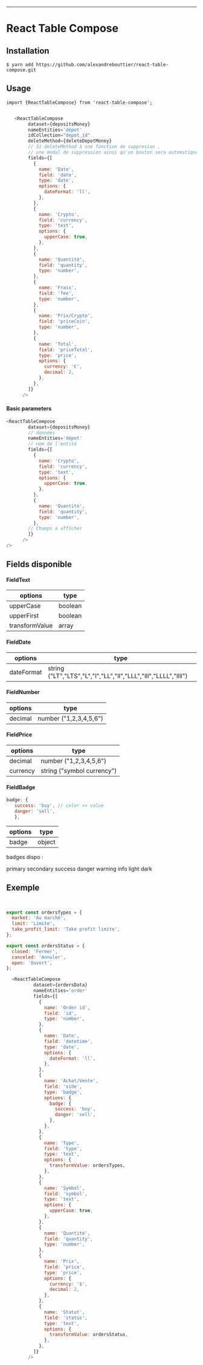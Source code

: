 ---


# React Table Compose


## Installation

```
$ yarn add https://github.com/alexandrebouttier/react-table-compose.git
```
## Usage

`import {ReactTableCompose} from 'react-table-compose';`


```javascript

   <ReactTableCompose
        dataset={depositsMoney}
        nameEntities='dépot'
        idCollection="depot_id"
        deleteMethod={deleteDepotMoney}
        // Si deleteMethod à une fonction de suppresion ,
        // une modal de suppression ainsi qu'un bouton sera automatiquement créer 
        fields={[
          {
            name: 'Date',
            field: 'date',
            type: 'date',
            options: {
              dateFormat: 'll',
            },
          },
          {
            name: 'Crypto',
            field: 'currency',
            type: 'text',
            options: {
              upperCase: true,
            },
          },
          {
            name: 'Quantité',
            field: 'quantity',
            type: 'number',
          },
          {
            name: 'Frais',
            field: 'fee',
            type: 'number',
          },
          {
            name: 'Prix/Crypto',
            field: 'priceCoin',
            type: 'number',
          },
          {
            name: 'Total',
            field: 'priceTotal',
            type: 'price',
            options: {
              currency: '€',
              decimal: 2,
            },
          },
        ]}
      />
```
#### Basic parameters

```javascript
<ReactTableCompose
        dataset={depositsMoney}
        // données 
        nameEntities='dépot'
        // nom de l'entité 
        fields={[
          {
            name: 'Crypto',
            field: 'currency',
            type: 'text',
            options: {
              upperCase: true,
            },
          },
          {
            name: 'Quantité',
            field: 'quantity',
            type: 'number',
          },
        // Champs à afficher
        ]}
      />
/>
```
## Fields disponible

#### FieldText
|  options |type|
| ------------- | ------------- |
| upperCase  |  boolean |
| upperFirst  |  boolean |
| transformValue  |  array |

#### FieldDate
|  options |type|
| ------------- | ------------- |
| dateFormat  |  string ("LT","LTS","L","l","LL","ll","LLL","lll","LLLL","llll") |

#### FieldNumber
|  options |type|
| ------------- | ------------- |
| decimal  |  number ("1,2,3,4,5,6") |

#### FieldPrice
|  options |type|
| ------------- | ------------- |
| decimal  |  number ("1,2,3,4,5,6") |
| currency  |  string ("symbol currency") |

#### FieldBadge


```javascript
badge: {
   success: 'buy', // color => value
   danger: 'sell',
   },
```                
|  options |type|
| ------------- | ------------- |
| badge  |  object |

badges dispo :

primary 
secondary
success 
danger 
warning
info 
light
dark 


## Exemple

```javascript


export const ordersTypes = {
  market: 'Au marché',
  limit: 'Limite',
  take_profit_limit: 'Take profit limite',
};

export const ordersStatus = {
  closed: 'Fermer',
  canceled: 'Annuler',
  open: 'Ouvert',
};

  <ReactTableCompose
          dataset={ordersData}
          nameEntities='order'
          fields={[
            {
              name: 'Order id',
              field: 'id',
              type: 'number',
            },
            {
              name: 'Date',
              field: 'datetime',
              type: 'date',
              options: {
                dateFormat: 'll',
              },
            },
            {
              name: 'Achat/Vente',
              field: 'side',
              type: 'badge',
              options: {
                badge: {
                  success: 'buy',
                  danger: 'sell',
                },
              },
            },
            {
              name: 'Type',
              field: 'type',
              type: 'text',
              options: {
                transformValue: ordersTypes,
              },
            },
            {
              name: 'Symbol',
              field: 'symbol',
              type: 'text',
              options: {
                upperCase: true,
              },
            },
            {
              name: 'Quantité',
              field: 'quantity',
              type: 'number',
            },
            {
              name: 'Prix',
              field: 'price',
              type: 'price',
              options: {
                currency: '$',
                decimal: 2,
              },
            },
            {
              name: 'Statut',
              field: 'status',
              type: 'text',
              options: {
                transformValue: ordersStatus,
              },
            },
          ]}
        />
```      
